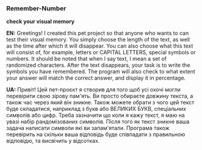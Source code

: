 ### Remember-Number
**check your visual memory**

**EN:**
Greetings! I created this pet project so that anyone who wants to can test their visual memory. 
You simply choose the length of the text, as well as the time after which it will disappear. 
You can also choose what this text will consist of, for example, letters or CAPITAL LETTERS, special symbols or numbers. 
It should be noted that when I say text, I mean a set of randomized characters. 
After the text disappears, your task is to write the symbols you have remembered. 
The program will also check to what extent your answer will match the correct answer, and display it in percentage.

**UA:**
Привіт! Цей пет-проєкт я створив для того щоб усі охочі могли перевірити свою зірову пам'ять. 
Ви просто обираєте довжину текста, а також час через який він зникне. 
Також можете обрати з чого цей текст буде складатися, наприклад з букв або ВЕЛИКИХ БУКВ, спеціальних символів або цифр. 
Треба зазначити що коли я кажу текст, я маю на увазі набір рандомізованих символів. 
Після того як текст зникне ваша задача написати символи які ви запам'ятали. 
Програма також перевірить на скільки ваша відповідь буде співпадати з правильною відповідю, та висвічить у відсотках.
